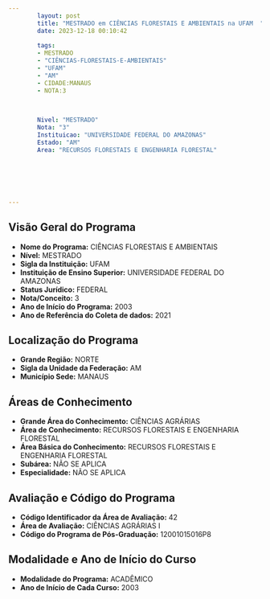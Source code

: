 ```yaml
---
        layout: post
        title: "MESTRADO em CIÊNCIAS FLORESTAIS E AMBIENTAIS na UFAM  "
        date: 2023-12-18 00:10:42
     
        tags:
        - MESTRADO
        - "CIÊNCIAS-FLORESTAIS-E-AMBIENTAIS"
        - "UFAM"
        - "AM"
        - CIDADE:MANAUS
        - NOTA:3
        
       

        Nivel: "MESTRADO"
        Nota: "3"
        Instituicao: "UNIVERSIDADE FEDERAL DO AMAZONAS"
        Estado: "AM"
        Area: "RECURSOS FLORESTAIS E ENGENHARIA FLORESTAL"
        
        
        
        
        
        
---
```

## Visão Geral do Programa
- **Nome do Programa:** CIÊNCIAS FLORESTAIS E AMBIENTAIS
- **Nível:** MESTRADO
- **Sigla da Instituição:** UFAM
- **Instituição de Ensino Superior:** UNIVERSIDADE FEDERAL DO AMAZONAS
- **Status Jurídico:** FEDERAL
- **Nota/Conceito:** 3
- **Ano de Início do Programa:** 2003
- **Ano de Referência do Coleta de dados:** 2021

## Localização do Programa
- **Grande Região:** NORTE
- **Sigla da Unidade da Federação:** AM
- **Município Sede:** MANAUS

## Áreas de Conhecimento
- **Grande Área do Conhecimento:** CIÊNCIAS AGRÁRIAS
- **Área de Conhecimento:** RECURSOS FLORESTAIS E ENGENHARIA FLORESTAL
- **Área Básica do Conhecimento:** RECURSOS FLORESTAIS E ENGENHARIA FLORESTAL
- **Subárea:** NÃO SE APLICA
- **Especialidade:** NÃO SE APLICA

## Avaliação e Código do Programa
- **Código Identificador da Área de Avaliação:** 42
- **Área de Avaliação:** CIÊNCIAS AGRÁRIAS I
- **Código do Programa de Pós-Graduação:** 12001015016P8


## Modalidade e Ano de Início do Curso
- **Modalidade do Programa:** ACADÊMICO
- **Ano de Início de Cada Curso:** 2003
